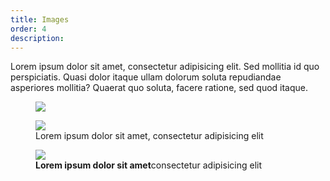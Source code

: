 ```yaml
---
title: Images
order: 4
description: 
---
```


Lorem ipsum dolor sit amet, consectetur adipisicing elit. Sed mollitia id quo perspiciatis. Quasi dolor itaque ullam dolorum soluta repudiandae asperiores mollitia? Quaerat quo soluta, facere ratione, sed quod itaque.

<div class="row"><div class="col-xs-4"><figure><img class="img-circle" src="http://placehold.it/300x300" /></figure></div><div class="col-xs-4"><figure><img src="http://placehold.it/300x300" /><figcaption>Lorem ipsum dolor sit amet, consectetur adipisicing elit</figcaption></figure></div><div class="col-xs-4"><figure class="img-rounded"><img src="http://placehold.it/300x300" /><figcaption><strong>Lorem ipsum dolor sit amet</strong>consectetur adipisicing elit</figcaption></figure></div></div>